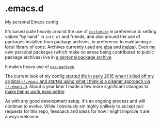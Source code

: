 # .emacs.d

My personal Emacs config.

It's based quite heavily around the use
of
[`customize`](https://www.gnu.org/software/emacs/manual/html_node/emacs/Easy-Customization.html) in
preference to setting values "by hand" in `init.el` and friends, and also
around the use of packages installed from package archives, in preference to
maintaining a local library of code. Archives currently used
are [elpa](https://elpa.gnu.org/) and [melpa](https://melpa.org/)). Even my
own personal packages (which make no sense being contributed to public
package archives) live
in [a personal package archive](http://blog.davep.org/delpa/).

It makes heavy use
of [`use-package`](https://github.com/jwiegley/use-package).

The current look of my
config
[started life in early 2016 when I killed off my original `~/.emacs` and started using what I think is a cleaner approach via `~/.emacs.d`](http://blog.davep.org/2016/05/26/starting_fresh_with_gnu_emacs.html).
About a year later I made a few more significant changes
to
[make things work even better](http://blog.davep.org/2017/04/01/another_revamp_of_my_emacs_config.html).

As with any good development setup, it's an ongoing process and will
continue to evolve. While I obviously am highly unlikely to accept pull
requests for this repo, feedback and ideas for how I might improve it are
always welcome.
